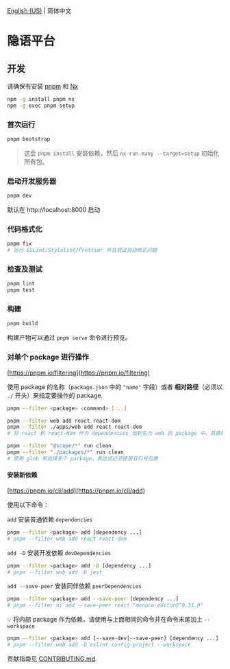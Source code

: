 [English (US)](README.md) | 简体中文

# 隐语平台

## 开发

请确保有安装 [pnpm](https://pnpm.io/installation) 和
[Nx](https://turbo.build/repo/docs/installing)

```bash
npm -g install pnpm nx
npm -g exec pnpm setup
```

### 首次运行

```bash
pnpm bootstrap
```

> 这会 `pnpm install` 安装依赖，然后 `nx run-many --target=setup` 初始化所有包。

### 启动开发服务器

```bash
pnpm dev
```

默认在 http://localhost:8000 启动

### 代码格式化

```bash
pnpm fix
# 运行 ESLint/Stylelint/Prettier 并且尝试自动修正问题
```

### 检查及测试

```bash
pnpm lint
pnpm test
```

### 构建

```bash
pnpm build
```

构建产物可以通过 `pnpm serve` 命令进行预览。

### 对单个 package 进行操作

[https://pnpm.io/filtering](https://pnpm.io/filtering)

使用 package 的名称（`package.json` 中的 `"name"` 字段）或者 **相对路径**（必须以 `./`
开头）来指定要操作的 package.

```bash
pnpm --filter <package> <command> [...]

pnpm --filter web add react react-dom
pnpm --filter ./apps/web add react react-dom
# 将 react 和 react-dom 作为 dependencies 加到名为 web 的 package 中，其路径为 ./apps/web

pnpm --filter "@scope/*" run clean
pnpm --filter "./packages/*" run clean
# 使用 glob 来选择多个 package，表达式必须使用双引号包裹
```

#### 安装新依赖

[https://pnpm.io/cli/add](https://pnpm.io/cli/add)

使用以下命令：

`add` 安装普通依赖 `dependencies`

```bash
pnpm --filter <package> add [dependency ...]
# pnpm --filter web add react react-dom
```

`add -D` 安装开发依赖 `devDependencies`

```bash
pnpm --filter <package> add -D [dependency ...]
# pnpm --filter web add -D jest
```

`add --save-peer` 安装同伴依赖 `peerDependencies`

```bash
pnpm --filter <package> add --save-peer [dependency ...]
# pnpm --filter ui add --save-peer react "monaco-editor@^0.31.0"
```

💡 将内部 package 作为依赖，请使用与上面相同的命令并在命令末尾加上 `--workspace`

```bash
pnpm --filter <package> add [--save-dev|--save-peer] [dependency ...] --workspace
# pnpm --filter web add -D eslint-config-project --workspace
```

贡献指南见 [CONTRIBUTING.md](CONTRIBUTING.zh-Hans.md).
